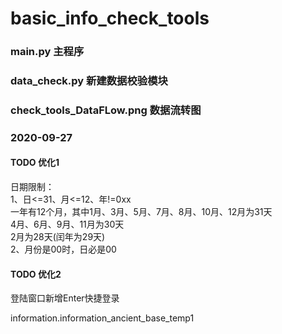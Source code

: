 # basic_info_check_tools

### main.py  主程序
### data_check.py  新建数据校验模块
### check_tools_DataFLow.png  数据流转图

### 2020-09-27
#### TODO 优化1
日期限制：<br>
1、日<=31、月<=12、年!=0xx<br>
一年有12个月，其中1月、3月、5月、7月、8月、10月、12月为31天<br>
4月、6月、9月、11月为30天<br>
2月为28天(闰年为29天)<br>
2、月份是00时，日必是00<br>
#### TODO 优化2
登陆窗口新增Enter快捷登录

information.information_ancient_base_temp1
